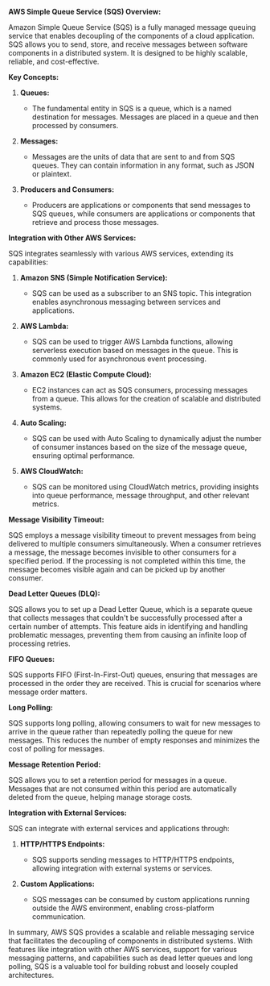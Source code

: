 **AWS Simple Queue Service (SQS) Overview:**

Amazon Simple Queue Service (SQS) is a fully managed message queuing service that enables decoupling of the components of a cloud application. SQS allows you to send, store, and receive messages between software components in a distributed system. It is designed to be highly scalable, reliable, and cost-effective.

**Key Concepts:**

1. **Queues:**
   - The fundamental entity in SQS is a queue, which is a named destination for messages. Messages are placed in a queue and then processed by consumers.

2. **Messages:**
   - Messages are the units of data that are sent to and from SQS queues. They can contain information in any format, such as JSON or plaintext.

3. **Producers and Consumers:**
   - Producers are applications or components that send messages to SQS queues, while consumers are applications or components that retrieve and process those messages.

**Integration with Other AWS Services:**

SQS integrates seamlessly with various AWS services, extending its capabilities:

1. **Amazon SNS (Simple Notification Service):**
   - SQS can be used as a subscriber to an SNS topic. This integration enables asynchronous messaging between services and applications.

2. **AWS Lambda:**
   - SQS can be used to trigger AWS Lambda functions, allowing serverless execution based on messages in the queue. This is commonly used for asynchronous event processing.

3. **Amazon EC2 (Elastic Compute Cloud):**
   - EC2 instances can act as SQS consumers, processing messages from a queue. This allows for the creation of scalable and distributed systems.

4. **Auto Scaling:**
   - SQS can be used with Auto Scaling to dynamically adjust the number of consumer instances based on the size of the message queue, ensuring optimal performance.

5. **AWS CloudWatch:**
   - SQS can be monitored using CloudWatch metrics, providing insights into queue performance, message throughput, and other relevant metrics.

**Message Visibility Timeout:**

SQS employs a message visibility timeout to prevent messages from being delivered to multiple consumers simultaneously. When a consumer retrieves a message, the message becomes invisible to other consumers for a specified period. If the processing is not completed within this time, the message becomes visible again and can be picked up by another consumer.

**Dead Letter Queues (DLQ):**

SQS allows you to set up a Dead Letter Queue, which is a separate queue that collects messages that couldn't be successfully processed after a certain number of attempts. This feature aids in identifying and handling problematic messages, preventing them from causing an infinite loop of processing retries.

**FIFO Queues:**

SQS supports FIFO (First-In-First-Out) queues, ensuring that messages are processed in the order they are received. This is crucial for scenarios where message order matters.

**Long Polling:**

SQS supports long polling, allowing consumers to wait for new messages to arrive in the queue rather than repeatedly polling the queue for new messages. This reduces the number of empty responses and minimizes the cost of polling for messages.

**Message Retention Period:**

SQS allows you to set a retention period for messages in a queue. Messages that are not consumed within this period are automatically deleted from the queue, helping manage storage costs.

**Integration with External Services:**

SQS can integrate with external services and applications through:

1. **HTTP/HTTPS Endpoints:**
   - SQS supports sending messages to HTTP/HTTPS endpoints, allowing integration with external systems or services.

2. **Custom Applications:**
   - SQS messages can be consumed by custom applications running outside the AWS environment, enabling cross-platform communication.

In summary, AWS SQS provides a scalable and reliable messaging service that facilitates the decoupling of components in distributed systems. With features like integration with other AWS services, support for various messaging patterns, and capabilities such as dead letter queues and long polling, SQS is a valuable tool for building robust and loosely coupled architectures.